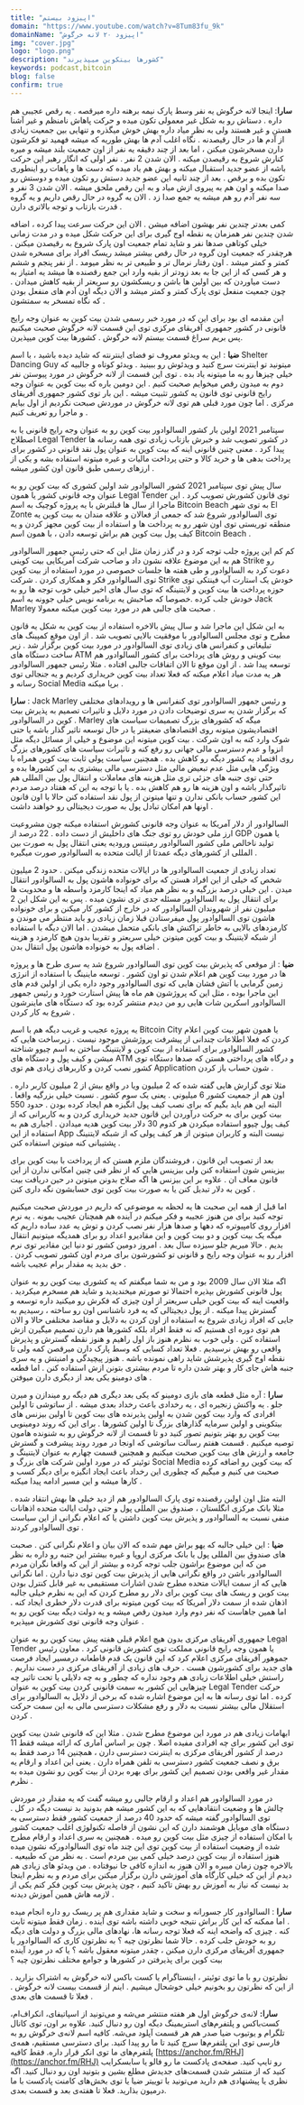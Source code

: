 ```yaml
---
title: "اپیزود بیستم"
domain: "https://www.youtube.com/watch?v=8Tum83fu_9k"
domainName: "اپیزود ۲۰ لانه خرگوش"
img: "cover.jpg"
logo: "logo.png"
description: "کشورها بیتکوین میپذیرند"
keywords: podcast,bitcoin
blog: false
confirm: true
---
```


**سارا**: اینجا لانه خرگوش
یه نفر وسط پارک نیمه برهنه داره میرقصه . یه رقص عجیبی هم داره . دستاش رو به شکل غیر معمولی تکون میده و حرکت پاهاش نامنظم و غیر آشنا هستن و غیر هستند ولی به نظر میاد داره بهش خوش میگذره و تنهایی بین جمعیت زیادی از آدم ها در حال رقیصدنه . نگاه اغلب آدم ها بهش طوریه که میشه فهمید تو فکرشون دارن مسخرشون میکنن ، اما بعد از چند دقیقه یه نفر از اون جمعیت بلند میشه و میره کنارش شروع به رقیصدن میکنه . الان شدن 2 نفر . نفر اولی که انگار رهبر این حرکت باشه از عضو جدید استقبال میکنه و بهش هم یاد میده که دست ها و پاهات رو اینطوری تکون بده و برقص . بعد از چند ثانیه این عضو جدید دستش رو تکون میده و دوستش رو صدا میکنه و اون هم به پیروی ازش میاد و به این رقص ملحق میشه . الان شدن 3 نفر و سه نفر آدم رو هم میشه یه جمع صدا زد . الان یه گروه در حال رقص داریم و یه گروه قدرت بازتاب و توجه بالاتری دارن .

کمی بعدتر چندین نفر بهشون اضافه میشن . الان این حرکت سرعت پیدا کرده ، اضافه شدن چندین نفر همزمان یه نقطه اوج گیری برای این حرکت شکل میده و در مدت زمانی خیلی کوتاهی صدها نفر و شاید تمام جمعیت اون پارک شروع به رقیصدن میکنن . هرچقدر که جمعیت اون گروه در حال رقص بیشتر میشد ریسک افراد برای مسخره شدن کمتر و کمتر میشد . اون رفتار نرمال تر و طبیعی تر به نظر میومد . از نفر پنجم و ششم و هر کسی که از این جا به بعد زودتر از بقیه وارد این جمع رقصنده ها میشد یه امتیاز به دست میاوردن که بین اولین ها باشن و ریسکشون رو سریعتر از بقیه کاهش میدادن . چون جمعیت منفعل توی پارک کمتر و کمتر میشد و الان دیگه اون آدم های منفعل بودن که نگاه تمسخر به سمتشون .

این مقدمه ای بود برای این که در مورد خبر رسمی شدن بیت کوین به عنوان وجه رایج قانونی در کشور جمهوری آفریقای مرکزی توی این قسمت لانه خرگوش صحبت میکنیم پس بریم سراغ قسمت بیستم لانه خرگوش . کشورها بیت کوین میپذیرن.

**ضیا** : این یه ویدئو معروف تو فضای اینترنته که شاید دیده باشید ، با اسم Shelter Dancing Guy میتونید تو اینترنت سرچ کنید و ویدئوش رو ببینید . ویدئو کوتاه و جالبیه که خیلی چیزها رو به ما میتونه یاد بده . توی این قسمت از لانه خرگوش در مورد پیوستن نفر دوم به میدون رقص میخوایم صحبت کنیم . این دومین باره که بیت کوین به عنوان وجه رایج قانونی توی قانون یه کشور تثبیت میشه . این بار توی کشور جمهوری آفریقای مرکزی . اما چون مورد قبلی هم توی لانه خرگوش در موردش صبحت نکردیم از اول بیایم و ماجرا رو تعریف کنیم .

سپتامبر 2021 اولین بار کشور السالوادور بیت کوین رو به عنوان وجه رایج قانونی یا به اصطلاح Legal Tender در کشور تصویب شد و خبرش بازتاب زیادی توی همه رسانه ها پیدا کرد . معنی چنین قانونی اینه که بیت کوین به عنوان پول نقد قانونی در کشور برای پرداخت بدهی ها و خرید کالا و حتی پرداخت مالیات و غیره میتونه استفاده بشه و یکی از ارزهای رسمی طبق قانون اون کشور میشه .

سال پیش توی سپتامبر 2021 کشور السالوادور شد اولین کشوری که بیت کوین رو به عنوان وجه قانونی کشور یا همون Legal Tender توی قانون کشورش تصویب کرد . این ماجرا از سال ها قبلترش با یه پروژه کوچیک به اسم Bitcoin Beach به توی شهر El Zonte توی السالوادور شروع شد که جمعی از فعالان و علاقه مندان به بیت کوین یه منطقه توریستی توی اون شهر رو به پرداخت ها و استفاده از بیت کوین مجهز کردن و یه کیف پول بیت کوین هم براش توسعه دادن ، با همون اسم Bitcoin Beach .

کم کم این پروژه جلب توجه کرد و در گذر زمان مثل این که حتی رئیس جمهور السالوادور هم به این موضوع علاقه نشون داد و صاحب شرکت آمریکایی بیت کوینی Strike رو دعوت کرد به السالوادور و طی هفته ها جلسات خصوصی در مورد استفاده از بیت کوین توی السالوادور فکر و همکاری کردن . شرکت Strike خودش یک استارت آپ فینتکی توی حوزه پرداخت ها بیت کوین و لایتنینگه که توی سال های اخیر خیلی خوب توجه ها رو به خودش جلب کرده .خصوصا که صاحبش یه برنامه نویس خیلی جوونه به اسم Jack Marley صحبت های جالبی هم در مورد بیت کوین میکنه معمولا .

به این شکل این ماجرا شد و سال پیش بالاخره استفاده از بیت کوین به شکل یه قانون مطرح و توی مجلس السالوادور با موفقیت بالایی تصویب شد . از اون موقع کمپینگ های تبلیغاتی و کنفرانس های زیادی توی السالوادور در مورد بیت کوین برگزار شد . زیر ساخت دستگاه های ATM بیت کوینی و روش های پرداخت برای کشور السالوادور هم توسعه پیدا شد . از اون موقع تا الان اتفاقات جالبی افتاده . مثلا رئیس جمهور السالوادور هر یه مدت میاد اعلام میکنه که فعلا تعداد بیت کوین خریداری کردیم و یه جنجالی توی رسانه و Social Media برپا میکنه .

**سارا** : Jack Marley و رئیس جمهور السالوادور توی کنفرانس ها و رویدادهای مختلفی که برگزار شدن یه سری توضیحات دادن در مورد دلایل و تاثیرات تصمیم به پذیرش بیت کوین در السالوادور .
Marley میگه که کشورهای بزرگ تصمیمات سیاست های اقتصادیشون میتونه روی اقتصادهای ضعیفتر یا در حال توسعه تاثیر گذار باشه یا حتی شوک وارد کنه به اون شرکت . بیت کوین میتونه این موضوع و خیلی از مسائل دیگه مثل انزوا و عدم دسترسی مالی جهانی رو رفع کنه و تاثیرات سیاست های کشورهای بزرگ روی اقتصاد یه کشور دیگه رو کاهش بده . همچنین سیاست پولی ثابت بیت کوین همراه با ویژگی هایی مثل عدم تبعیض مالی مثل دسترسی مالی بیشتری به این کشورها بده و حتی توی جنبه های جزئی تری مثل هزینه های معاملات و انتقال پول بین المللی هم تاثیرگذار باشه و اون هزینه ها رو هم کاهش بده . یا با توجه به این که هفتاد درصد مردم این کشور حساب بانکی ندارن و تنها میتونن از پول نقد استفاده کنن حالا با اون قانون اونها هم امکان تبادل پول به صورت دیجیتالی رو خواهند داشت .

السالوادور از دلار آمریکا به عنوان وجه قانونی کشورش استفاده میکنه چون مشروعیت ارز ملی خودش رو توی جنگ های داخلیش از دست داده . 22 درصد از GDP یا همون تولید ناخالص ملی کشور السالوادور رمیتنس ورودیه یعنی انتقال پول به صورت بین المللی از کشورهای دیگه عمدتا از ایالت متحده به السالوادور صورت میگیره .

تعداد زیادی از جمعیت السالوادور ها در ایالات متحده زندگی میکنن . حدود 2 میلیون شخص که خیلی از این افراد هستن که برای خونواده هاشون پول به السالوادور انتقال میدن . این خیلی درصد بزرگیه و به نظر هم میاد که اینجا کارمزد واسطه ها و محدویت ها برای انتقال پول به السالوادور مسئله جدی تری نشون میده .
پس به این شکل این 2 میلیون نفر از شهروندان السالوادور که در خارج از کشور کار میکنن و برای خونواده هاشون توی السالوادور پول میفرستادن قبلا زمان زیادی رو باید منتظر می موندن و کارمزدهای بالایی به خاطر تراکنش های بانکی متحمل میشدن . اما الان دیگه با استفاده از شبکه لایتنینگ و بیت کوین میتونن خیلی سریعتر و تقریبا بدون هیچ کارمزد و هزینه اضافه پول به خونواده هاشون پول انتقال بدن .

**ضیا** : از موقعی که پذیرش بیت کوین توی السالوادور شروع شد یه سری طرح ها و پروژه ها در مورد بیت کوین هم اعلام شدن تو اون کشور . توسعه ماینینگ با استفاده از انرژی زمین گرمایی یا آتش فشان هایی که توی السالوادور وجود داره یکی از اولین قدم های این ماجرا بوده ، مثل این که پروژشون هم ماه ها پیش استارت خورد و رئیس جمهور السالوادور اسکرین شات هایی رو من دیدم منتشر کرده بود که دستگاه های ماینرشون شروع به کار کردن .

یه پروژه عجیب و غریب دیگه هم با اسم Bitcoin City یا همون شهر بیت کوین اعلام کردن که فعلا اطلاعات چندانی از پیشرفت پروژشش موجود نیست . زیرساخت هایی که کشور السالوادور برای استفاده از بیت کوین و لایتنینگ ساختن به اسم چیوو شناخته میشن و کیف پول و دستگاه های ATM و درگاه های پرداختی هستن که صدها دستگاه توی کشور نصب کردن و کاربرهای زیادی هم توی Application شون حساب باز کردن .

مثلا توی گزارش هایی گفته شده که 2 میلیون ویا در واقع بیش از 2 میلیون کاربر داره . اون هم از جمعیت کشور 6 میلیونی . یعنی یک سوم کشور . نسبت خیلی بزرگیه واقعا . البته این هم باید بگیم که برای نصب کیف پول انگیزه هم ایجاد کرده بودن . حدود 550 بیت کوین برای به حرکت درآوردن این قانون جدید خریداری کردن و به کاربرانی که از کیف پول چیوو استفاده میکردن هر کدوم 30 دلار بیت کوین هدیه میدادن . اجباری هم به استفاده از این App نیست البته و کاربران میتونن از هر کیف پولی که از شبکه لایتنینگ پشتیبانی کنه میتونن استفاده کنن .

بعد از تصویب این قانون ، فروشندگان ملزم هستن که از پرداخت با بیت کوین برای بیزینس شون استفاده کنن ولی بیزینس هایی که از نظر فنی چنین امکانی ندارن از این قانون معاف ان . علاوه بر این بیزنس ها اگه صلاح بدونن میتونن در حین دریافت بیت کوین به دلار تبدیل کنن یا به صورت بیت کوین توی حسابشون نگه داری کنن .

اما قبل از همه این صحبت ها یه لحظه به موضوعی که داریم در موردش صحبت میکنیم توجه کنید برای من هنوز عجیبه و فکر میکنم در آینده هم همچنان عجیب بمونه . یه نرم افزار روی کامپیوتره که دهها و صدها هزار نفر نصب کردن و توش یه عدد ساده داریم که میگه یک بیت کوین و دو بیت کوین و این مقادیرو اعداد رو برای همدیگه میتونیم انتقال بدیم . حالا میریم جلو سیزده سال بعد . امروز دومین کشور تو دنیا این مقادیر توی نرم افزار رو به عنوان وجه رایج و قانونی تو کشورشون برای مردم اون کشور تصویب کردن . حق بدید یه مقدار برام عجیب باشه .

اگه مثلا الان سال 2009 بود و من به شما میگفتم که یه کشوری بیت کوین رو به عنوان پول قانونی کشورش بپذیره احتمالا تو صورتم میخندیدید و شاید هم مسخرم میکردید . واقعیت اینه که بیت کوین خیلی سریعتر از اون چیزی که فکرش رو میکنید داره توسعه و گسترش پیدا میکنه . از پول دیجیتالی که یه فرد ناشنانس اون رو ساخته ، رسیدیم به جایی که افراد زیادی شروع به استفاده از اون کردن به دلایل و مقاصد مختلفی حالا و الان هم توی دوره ای هستیم که نه فقط افراد بلکه کشورها هم دارن تصمیم میگیرن ازش استفاده کنن . ولی خوب به نظرم هنوز باز اول راهیم و هنوز نقطه گسترش و پذیرش واقعی رو بهش نرسیدیم . فعلا تعداد کسایی که وسط پارک دارن میرقصن کمه ولی تا نقطه اوج گیری پذیرشش شاید راهی نمونده باشه . هنوز پیچیدگی و امنیتش و یه سری جنبه هاش جای کار و بهتر شدن داره تا مردم بیشتری بتونن ازش استفاده کنن . اما قطعه های دومینو یکی بعد از دیگری دارن میوفتن .

**سارا** : آره مثل قطعه های بازی دومینو که یکی بعد دیگری هم دیگه رو میندازن و میرن جلو . یه واکنش زنجیره ای ، یه رخدادی باعث رخداد بعدی میشه . از ساتوشی تا اولین افرادی که وارد بیت کوین شدن به اولین پذیرنده های بیت کوین تا اولین بیزنس های بیتکوینی و اولین سرمایه گذارهای بزرگ تا اولین کشورها .
برای این که روند دومینویی بیت کوین رو بهتر بتونیم تصور کنید دو تا قسمت از لانه خرگوش رو به شنونده هامون توصیه میکنیم . قسمت هفتم رسالت ساتوشی که اونجا در مورد روند پیشرفت و گسترش جامعه و ارزش های بیت کوین صحبت میکنیم و همچنین قسمت چهارم به عنوان لایتنینگ و توئیتر که در مورد اولین شرکت های بزرگ و Social Media که بیت کوین رو اضافه کرده صحبت می کنیم و میگیم که چطوری این رخداد باعث ایجاد انگیزه برای دیگر کسب و کارها میشه و این مسیر ادامه پیدا میکنه .

البته مثل اون اولین رقصنده توی پارک السالوادور هم از دید خیلی ها بهش انتقاد شده . مثلا بانک مرکزی انگلستان ، صندوق بین المللی پول و حتی دولت ایالت متحده اذهانات منفی نسبت به السالوادور و پذیرش بیت کوین داشتن یا که اعلام نگرانی از این سیاست توی السالوادور کردند .

**ضیا** : این خیلی جالبه که یهو براش مهم شده که الان بیان و اعلام نگرانی کنن . صحبت های صندوق بین المللی پول یا بانک مرکزی اروپا و غیره بیشتر این جنبه رو داره به نظر من که این موضوع براشون جلب توجه کرده و بیشتر از این که واقعا نگران مردم السالوادور باشن در واقع نگرانی هایی از پذیرش بیت کوین توی دنیا دارن . اما نگرانی هایی که از سمت ایالات متحده مطرح شدن اشارات مستقیمی به غیر قابل کنترل بودن بیت کوین و ریسک های بیت کوین برای دلار رو مطرح کردن که این به نظرم خیلی جالبه اذهان شده از سمت دلار آمریکا که بیت کوین میتونه برای قدرت دلار خطری ایجاد کنه . اما همین جاهاست که نفر دوم وارد میدون رقص میشه و یه دولت دیگه بیت کوین رو به عنوان وجه قانونی توی کشورش میپذیره .

جمهوری آفریقای مرکزی بدون هیچ اعلام قبلی هفته پیش بیت کوین رو به عنوان Legal Tender یا همون وجه رایج قانونی مملکت توی کشورش قانونی کرد . معاون رئیس جموهور آفریقای مرکزی اعلام کرد که این قانون یک قدم قاطعانه درمسیر ایجاد فرصت های جدید برای کشورشون هست .
حرف های زیادی از آفریقای مرکزی در دست نداریم . راستش خیلی اطلاعات زیادی هم وجود نداره که چطور و به چه دلایلی یا تحت تاثیر چه چیزهایی این کشور به سمت قانونی کردن بیت کوین به عنوان Legal Tender حرکت کرده . اما توی رسانه ها به این موضوع اشاره شده که برخی از دلایل به السالوادور برای استقلال مالی بیشتر نسبت به دلار و رفع مشکلات دسترسی مالی به این سمت حرکت کردن .

ابهامات زیادی هم در مورد این موضوع مطرح شدن . مثلا این که قانونی شدن بیت کوین توی این کشور برای چه افرادی مفیده اصلا . چون بر اساس آماری که ارائه میشه فقط 11 درصد از کشور آفریقای مرکزی به اینترنت دسترسی دارن ، همچنین 14 درصد فقط به برق و نصف جمعیت کشور دسترسی به تلفن همراه دارن . یعنی این اعداد و ارقام یه مقدار غیر واقعی بودن تصمیم این کشور برای بهره بردن از بیت کوین رو نشون میده به نظرم .

در مورد السالوادور هم اعداد و ارقام جالبی رو میشه گفت که یه مقدار در موردش چالش ها و وضعیت انتقادهایی که به این کشور میشه هم بدونید بد نیست دیگه در کل .
توی السالوادور گفته میشه که حدود 40 درصد از جمعیت کشور فقط دسترسی به دستگاه های موبایل هوشمند دارن که این نشون از فاصله تکنولوژی اغلب جمعیت کشور با امکان استفاده از چیزی مثل بیت کوین رو میده . همچنین یه سری اعداد و ارقام مطرح شده از وضعیت استفاده از بیت کوین توی این چند ماه توی السالوادورکه نشون میده هنوز استفاده از بیت کوین درصد خیلی کمی بین مردم است . به نظر من که طبیعیه . بالاخره چون زمان میبره و الان هنوز به اندازه کافی جا نیوفتاده . من ویدئو های زیادی هم دیدم از این که خیلی کارگاه های آموزشی دارن برگزار میکنن برای مردم و به نظرم اینجا بد نیست که نیاز به آموزش رو بهش تاکید کنیم ، چون پذیرش بیت کوین فکر کنم یکی از لازمه هاش همین آموزش دیدنه .

**سارا** : السالوادور کار جسورانه و سخت و شاید مقداری هم پر ریسک رو داره انجام میده . اما ممکنه که این کار براش نتیجه خوبی داشته باشه توی آینده . زمان فقط میتونه ثابت کنه . چیزی که واضحه اینه که فعلا توجه رسانه ها، نهادهای مالی بزرگ و دولت های دیگه رو به خودش جلب کرده . حالا شما نظرتون چیه ؟
به نظرتون کاری که السالوادور یا جمهوری آفریقای مرکزی دارن میکنن ، چقدر میتونه معقول باشه ؟ یا که در مورد آینده بیت کوین برای پذیرفتن در کشورها و جوامع مختلف نظرتون چیه ؟

نظرتون رو با ما توی توئیتر ، اینستاگرام یا کست باکس لانه خرگوش به اشتراک بزارید . از این که نظرتون رو بخونیم خیلی خوشحال میشیم . اینم از قسمت بیست لانه خرگوش . فعلا تا قسمت های بعدی .

**سارا:** لانه‌ی خرگوش اول هر هفته منتشر می‌شه و می‌تونید از اسپاتیفای، انکر‌اف‌ام، کست‌باکس و پلتفرم‌های ‌استریمینگ دیگه اون رو دنبال کنید. علاوه بر اون، توی کانال تلگرام و یوتیوب ضیا صدر هم هر قسمت آپلود می‌شه. کافیه اسم لانه‌ی خرگوش رو به فارسی توی این پلتفرم‌ها سرچ کنید تا ما رو پیدا کنید. برای دسترسی مستقیم، همه‌ی پلتفرم‌های ما توی انکر قرار داره. فقط کافیه [https://anchor.fm/RHJ](https://anchor.fm/RHJ) رو تایپ کنید. صفحه‌ی پادکست ما رو فالو یا سابسکرایب کنید که از منتشر شدن قسمت‌های جدیدش مطلع بشین و بتونید اون رو دنبال کنید. اگه نظری یا پیشنهادی هم دارید می‌تونید با توییتر ضیا یا توی بخش‌های کامنت‌ پادکست با ما درمیون بذارید. فعلا تا هفته‌ی بعد و قسمت بعدی.

